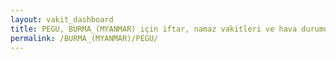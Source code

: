 ```yaml
---
layout: vakit_dashboard
title: PEGU, BURMA_(MYANMAR) için iftar, namaz vakitleri ve hava durumu - ilçe/eyalet seç
permalink: /BURMA_(MYANMAR)/PEGU/
---
```


<script type="text/javascript">
  var GLOBAL_COUNTRY = 'BURMA_(MYANMAR)';
  var GLOBAL_CITY = 'PEGU';
  var GLOBAL_STATE = '';
  var lat = 72;
  var lon = 21;
</script>
